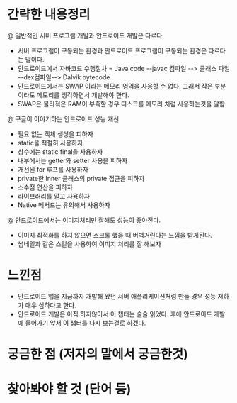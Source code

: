 # 간략한 내용정리

@ 일반적인 서버 프로그램 개발과 안드로이드 개발은 다르다
- 서버 프로그램이 구동되는 환경과 안드로이드 프로그램이 구동되는 환경은 다르다는 말이다.
- 안드로이드에서 자바코드 수행절차 = Java code --javac 컴파일 --> 클래스 파일 --dex컴파일--> Dalvik bytecode
- 안드로이드에서는 SWAP 이라는 메모리 영역을 사용할 수 없다. 그래서 작은 부분이라도 메모리를 생각하면서 개발해야 한다.
- SWAP은 물리적은 RAM이 부족할 경우 디스크를 메모리 처럼 사용하는것을 말함

@ 구글이 이야기하는 안드로이드 성능 개선 
- 필요 없는 객체 생성을 피하자
- static을 적절히 사용하자
- 상수에는 static final을 사용하자
- 내부에서는 getter와 setter 사용을 피하자
- 개선된 for 루프를 사용하자
- private한 Inner 클래스의 private 접근을 피하자
- 소수점 연산을 피하자
- 라이브러리를 알고 사용하자
- Native 메서드는 유의해서 사용하자

@ 안드로이드에서는 이미지처리만 잘해도 성능이 좋아진다.
- 이미지 최적화를 하지 않으면 스크롤 했을 때 버벅거린다는 느낌을 받게된다.
- 썸네일과 같은 스킬을 사용하여 이미지 처리를 잘 해보자


# 느낀점
- 안드로이드 앱을 지금까지 개발해 왔던 서버 애플리케이션처럼 만들 경우 성능 저하가 매우 심하다고 한다.
- 안드로이드 개발은 아직 하지않아서 이 챕터는 술술 읽었다. 후에 안드로이드 개발에 들어가기 앞서 이 챕터를 다시 보는걸로 하겠다.


# 궁금한 점 (저자의 말에서 궁금한것)


# 찾아봐야 할 것 (단어 등)
